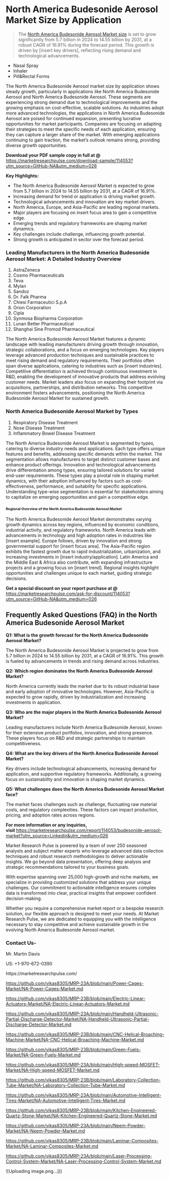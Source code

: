<h1>North America Budesonide Aerosol Market&nbsp;Size by Application</h1><blockquote><p>The <a href="https://marketresearchpulse.com/download-sample/114053?utm_source=GitHub-NA&amp;utm_medium=026">North America Budesonide Aerosol Market size</a> is set to grow significantly from 5.7 billion in 2024 to 14.55 billion by 2031, at a robust CAGR of 16.91% during the forecast period. This growth is driven by [insert key drivers], reflecting rising demand and technological advancements.</p></blockquote><ul><li>Nasal Spray<li> Inhaler<li> Pill&Rectal Forms</li></ul><p>The North America Budesonide Aerosol market size by application shows steady growth, particularly in applications like North America Budesonide Aerosol and North America Budesonide Aerosol. These segments are experiencing strong demand due to technological improvements and the growing emphasis on cost-effective, scalable solutions. As industries adopt more advanced technologies, the applications in North America Budesonide Aerosol are poised for continued expansion, presenting lucrative opportunities for market participants. Companies are focusing on adapting their strategies to meet the specific needs of each application, ensuring they can capture a larger share of the market. With emerging applications continuing to gain traction, the market’s outlook remains strong, providing diverse growth opportunities.</p><p><strong>Download your PDF sample copy in full at @ </strong><a href="https://marketresearchpulse.com/download-sample/114053?utm_source=GitHub-NA&amp;utm_medium=026">https://marketresearchpulse.com/download-sample/114053?utm_source=GitHub-NA&amp;utm_medium=026</a></p><p><strong>Key Highlights: </strong></p><ul><li>The North America Budesonide Aerosol Market is expected to grow from 5.7 billion in 2024 to 14.55 billion by 2031, at a CAGR of 16.91%.</li><li>Increasing demand for trend or application is driving market growth.</li><li>Technological advancements and innovation are key market drivers.</li><li>North America, Europe, and Asia-Pacific are leading regional markets.</li><li>Major players are focusing on insert focus area to gain a competitive edge.</li><li>Emerging trends and regulatory frameworks are shaping market dynamics.</li><li>Key challenges include challenge, influencing growth potential.</li><li>Strong growth is anticipated in sector over the forecast period.</li></ul><h3>Leading Manufacturers in the North America Budesonide Aerosol Market: A Detailed Industry Overview</h3><ol><li>AstraZeneca</li><li>Cosmo Pharmaceuticals</li><li>Teva</li><li>Mylan</li><li>Sandoz</li><li>Dr. Falk Pharma</li><li>Chiesi Farmaceutici S.p.A</li><li>Orion Corporation</li><li>Cipla</li><li>Synmosa Biopharma Corporation</li><li>Lunan Better Pharmaceutical</li><li>Shanghai Sine Promod Pharmaceutical</li></ol><div class="flex max-w-full flex-col flex-grow"><div class="min-h-8 text-message flex w-full flex-col items-end gap-2 whitespace-normal break-words [.text-message+&amp;]:mt-5" dir="auto" data-message-author-role="assistant" data-message-id="fd8432e4-4910-450d-b182-61b7bfb0a01f" data-message-model-slug="gpt-4o"><div class="flex w-full flex-col gap-1 empty:hidden first:pt-[3px]"><div class="markdown prose w-full break-words dark:prose-invert light"><p>The North America Budesonide Aerosol Market features a dynamic landscape with leading manufacturers driving growth through innovation, strategic collaborations, and a focus on emerging technologies. Key players leverage advanced production techniques and sustainable practices to meet rising demand and regulatory requirements. Their portfolios often span diverse applications, catering to industries such as [insert industries]. Competitive differentiation is achieved through continuous investment in R&amp;D, enabling the development of innovative products that address evolving customer needs. Market leaders also focus on expanding their footprint via acquisitions, partnerships, and distribution networks. This competitive environment fosters advancements, positioning the North America Budesonide Aerosol Market for sustained growth.</p></div></div></div></div><h3>North America Budesonide Aerosol Market by Types</h3><ol><li>Respiratory Disease Treatment<li> Nose Disease Treatment<li> Inflammatory Bowel Disease Treatment</li></ol><div class="flex max-w-full flex-col flex-grow"><div class="min-h-8 text-message flex w-full flex-col items-end gap-2 whitespace-normal break-words [.text-message+&amp;]:mt-5" dir="auto" data-message-author-role="assistant" data-message-id="084470be-0bb7-4664-bddf-5156b4f41249" data-message-model-slug="gpt-4o-mini"><div class="flex w-full flex-col gap-1 empty:hidden first:pt-[3px]"><div class="markdown prose w-full break-words dark:prose-invert light"><p>The North America Budesonide Aerosol Market is segmented by types, catering to diverse industry needs and applications. Each type offers unique features and benefits, addressing specific demands within the market. The segmentation allows manufacturers to target distinct customer bases and enhance product offerings. Innovation and technological advancements drive differentiation among types, ensuring tailored solutions for varied end-user requirements. These types play a pivotal role in shaping market dynamics, with their adoption influenced by factors such as cost-effectiveness, performance, and suitability for specific applications. Understanding type-wise segmentation is essential for stakeholders aiming to capitalize on emerging opportunities and gain a competitive edge.</p></div></div></div></div><h3><span style="font-size: 11px;">Regional Overview of the North America Budesonide Aerosol Market</span></h3><div class="flex max-w-full flex-col flex-grow"><div class="min-h-8 text-message flex w-full flex-col items-end gap-2 whitespace-normal break-words [.text-message+&amp;]:mt-5" dir="auto" data-message-author-role="assistant" data-message-id="e9038762-ce64-4e30-91c9-9bd413514231" data-message-model-slug="gpt-4o-mini"><div class="flex w-full flex-col gap-1 empty:hidden first:pt-[3px]"><div class="markdown prose w-full break-words dark:prose-invert light"><p>The North America Budesonide Aerosol Market demonstrates varying growth dynamics across key regions, influenced by economic conditions, industrial activity, and regulatory frameworks. North America leads with advancements in technology and high adoption rates in industries like [insert example]. Europe follows, driven by innovation and strong governmental support for [insert focus area]. The Asia-Pacific region exhibits the fastest growth due to rapid industrialization, urbanization, and increasing investments in [insert industry/application]. Latin America and the Middle East &amp; Africa also contribute, with expanding infrastructure projects and a growing focus on [insert trend]. Regional insights highlight opportunities and challenges unique to each market, guiding strategic decisions.</p></div></div></div></div><p><strong>Get a special discount on your report purchase at @ </strong><a href="https://marketresearchpulse.com/ask-for-discount/114053?utm_source=GitHub-NA&amp;utm_medium=026">https://marketresearchpulse.com/ask-for-discount/114053?utm_source=GitHub-NA&amp;utm_medium=026</a></p><h2>Frequently Asked Questions (FAQ) in the North America Budesonide Aerosol Market</h2><p><strong>Q1: What is the growth forecast for the North America Budesonide Aerosol Market?</strong></p><p>The North America Budesonide Aerosol Market is projected to grow from 5.7 billion in 2024 to 14.55 billion by 2031, at a CAGR of 16.91%. This growth is fueled by advancements in trends and rising demand across industries.</p><p><strong>Q2: Which region dominates the North America Budesonide Aerosol Market?</strong></p><p>North America currently leads the market due to its robust industrial base and early adoption of innovative technologies. However, Asia-Pacific is expected to grow rapidly, driven by industrialization and increasing investments in application.</p><p><strong>Q3: Who are the major players in the North America Budesonide Aerosol Market?</strong></p><p>Leading manufacturers include North America Budesonide Aerosol, known for their extensive product portfolios, innovation, and strong presence. These players focus on R&amp;D and strategic partnerships to maintain competitiveness.</p><p><strong>Q4: What are the key drivers of the North America Budesonide Aerosol Market?</strong></p><p>Key drivers include technological advancements, increasing demand for application, and supportive regulatory frameworks. Additionally, a growing focus on sustainability and innovation is shaping market dynamics.</p><p><strong>Q5: What challenges does the North America Budesonide Aerosol Market face?</strong></p><p>The market faces challenges such as challenge, fluctuating raw material costs, and regulatory complexities. These factors can impact production, pricing, and adoption rates across regions.</p><p><strong>For more information or any inquiries, visit&nbsp;</strong><a href="https://marketresearchpulse.com/report/114053/budesonide-aerosol-market?utm_source=Linkedin&utm_medium=026">https://marketresearchpulse.com/report/114053/budesonide-aerosol-market?utm_source=Linkedin&utm_medium=026</a></p><p>Market Research Pulse is powered by a team of over 250 seasoned analysts and subject matter experts who leverage advanced data collection techniques and robust research methodologies to deliver actionable insights. We go beyond data presentation, offering deep analysis and strategic recommendations tailored to your business goals.</p><p>With expertise spanning over 25,000 high-growth and niche markets, we specialize in providing customized solutions that address your unique challenges. Our commitment to actionable intelligence ensures complex data is transformed into clear, practical insights that empower confident decision-making.</p><p>Whether you require a comprehensive market report or a bespoke research solution, our flexible approach is designed to meet your needs. At Market Research Pulse, we are dedicated to equipping you with the intelligence necessary to stay competitive and achieve sustainable growth in the evolving North America Budesonide Aerosol market.</p><h3><strong>Contact Us-</strong></h3><p>Mr. Martin Davis</p><p>US: +1-970-672-0390</p><p>https://marketresearchpulse.com/</p><p><a href="https://github.com/vikas8305/MRP-23A/blob/main/Power-Cages-Market/NA-Power-Cages-Market.md">https://github.com/vikas8305/MRP-23A/blob/main/Power-Cages-Market/NA-Power-Cages-Market.md</a></p><p><a href="https://github.com/vikas8305/MRP-23B/blob/main/Electric-Linear-Actuators-Market/NA-Electric-Linear-Actuators-Market.md">https://github.com/vikas8305/MRP-23B/blob/main/Electric-Linear-Actuators-Market/NA-Electric-Linear-Actuators-Market.md</a></p><p><a href="https://github.com/vikas8305/MRP-23A/blob/main/Handheld-Ultrasonic-Partial-Discharge-Detector-Market/NA-Handheld-Ultrasonic-Partial-Discharge-Detector-Market.md">https://github.com/vikas8305/MRP-23A/blob/main/Handheld-Ultrasonic-Partial-Discharge-Detector-Market/NA-Handheld-Ultrasonic-Partial-Discharge-Detector-Market.md</a></p><p><a href="https://github.com/vikas8305/MRP-23B/blob/main/CNC-Helical-Broaching-Machine-Market/NA-CNC-Helical-Broaching-Machine-Market.md">https://github.com/vikas8305/MRP-23B/blob/main/CNC-Helical-Broaching-Machine-Market/NA-CNC-Helical-Broaching-Machine-Market.md</a></p><p><a href="https://github.com/vikas8305/MRP-23B/blob/main/Green-Fuels-Market/NA-Green-Fuels-Market.md">https://github.com/vikas8305/MRP-23B/blob/main/Green-Fuels-Market/NA-Green-Fuels-Market.md</a></p><p><a href="https://github.com/vikas8305/MRP-23A/blob/main/High-speed-MOSFET-Market/NA-High-speed-MOSFET-Market.md">https://github.com/vikas8305/MRP-23A/blob/main/High-speed-MOSFET-Market/NA-High-speed-MOSFET-Market.md</a></p><p><a href="https://github.com/vikas8305/MRP-23B/blob/main/Laboratory-Collection-Tube-Market/NA-Laboratory-Collection-Tube-Market.md">https://github.com/vikas8305/MRP-23B/blob/main/Laboratory-Collection-Tube-Market/NA-Laboratory-Collection-Tube-Market.md</a></p><p><a href="https://github.com/vikas8305/MRP-23A/blob/main/Automotive-Intelligent-Tires-Market/NA-Automotive-Intelligent-Tires-Market.md">https://github.com/vikas8305/MRP-23A/blob/main/Automotive-Intelligent-Tires-Market/NA-Automotive-Intelligent-Tires-Market.md</a></p><p><a href="https://github.com/vikas8305/MRP-23B/blob/main/Kitchen-Engineered-Quartz-Stone-Market/NA-Kitchen-Engineered-Quartz-Stone-Market.md">https://github.com/vikas8305/MRP-23B/blob/main/Kitchen-Engineered-Quartz-Stone-Market/NA-Kitchen-Engineered-Quartz-Stone-Market.md</a></p><p><a href="https://github.com/vikas8305/MRP-23A/blob/main/Neem-Powder-Market/NA-Neem-Powder-Market.md">https://github.com/vikas8305/MRP-23A/blob/main/Neem-Powder-Market/NA-Neem-Powder-Market.md</a></p><p><a href="https://github.com/vikas8305/MRP-23B/blob/main/Laminar-Composites-Market/NA-Laminar-Composites-Market.md">https://github.com/vikas8305/MRP-23B/blob/main/Laminar-Composites-Market/NA-Laminar-Composites-Market.md</a></p><p><a href="https://github.com/vikas8305/MRP-23A/blob/main/Laser-Processing-Control-System-Market/NA-Laser-Processing-Control-System-Market.md">https://github.com/vikas8305/MRP-23A/blob/main/Laser-Processing-Control-System-Market/NA-Laser-Processing-Control-System-Market.md</a></p>
![Uploading image.png…]()
